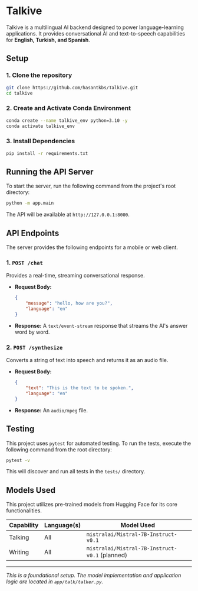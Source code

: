 # Talkive

Talkive is a multilingual AI backend designed to power language-learning applications. It provides conversational AI and text-to-speech capabilities for **English, Turkish, and Spanish**.

## Setup

### 1. Clone the repository
```bash
git clone https://github.com/hasantkbs/Talkive.git
cd talkive
```

### 2. Create and Activate Conda Environment
```bash
conda create --name talkive_env python=3.10 -y
conda activate talkive_env
```

### 3. Install Dependencies
```bash
pip install -r requirements.txt
```

## Running the API Server

To start the server, run the following command from the project's root directory:

```bash
python -m app.main
```

The API will be available at `http://127.0.0.1:8000`.

## API Endpoints

The server provides the following endpoints for a mobile or web client.

### 1. `POST /chat`

Provides a real-time, streaming conversational response.

-   **Request Body:**
    ```json
    {
        "message": "hello, how are you?",
        "language": "en"
    }
    ```
-   **Response:** A `text/event-stream` response that streams the AI's answer word by word.

### 2. `POST /synthesize`

Converts a string of text into speech and returns it as an audio file.

-   **Request Body:**
    ```json
    {
        "text": "This is the text to be spoken.",
        "language": "en"
    }
    ```
-   **Response:** An `audio/mpeg` file.

## Testing

This project uses `pytest` for automated testing. To run the tests, execute the following command from the root directory:

```bash
pytest -v
```

This will discover and run all tests in the `tests/` directory.

## Models Used

This project utilizes pre-trained models from Hugging Face for its core functionalities.

| Capability | Language(s) | Model Used                                   |
|------------|-------------|----------------------------------------------|
| Talking    | All         | `mistralai/Mistral-7B-Instruct-v0.1`         |
| Writing    | All         | `mistralai/Mistral-7B-Instruct-v0.1` (planned) |

---
*This is a foundational setup. The model implementation and application logic are located in `app/talk/talker.py`.*
